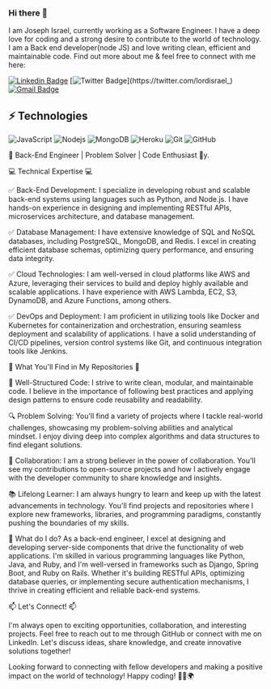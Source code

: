 ### Hi there 👋


I am Joseph Israel, currently working as a Software Engineer. I have a deep love for coding and a strong desire to contribute to the world of technology. I am a Back end developer(node JS) and love writing clean, efficient and maintainable code. Find out more about me & feel free to connect with me here:


[![Linkedin Badge](https://img.shields.io/badge/-Lordisrael-blue?style=flat-square&logo=Linkedin&logoColor=white&link=https://www.linkedin.com/in/joseph-israel-6a1000164/)](https://www.linkedin.com/in/joseph-israel-6a1000164/)
[![Twitter Badge](https://img.shields.io/badge/-lordisrael-blue?style=flat-square&logo=Twitter&logoColor=white&link=https://twitter.com/lordisrael_)](https://twitter.com/lordisrael_)
[![Gmail Badge](https://img.shields.io/badge/-josephisrael206@gmail.com-c14438-red?style=flat-square&logo=Gmail&logoColor=white&link=mailto:josephisrael206@gmail.com)](mailto:josephisrael206@gmail.com)


## ⚡ Technologies

![JavaScript](https://img.shields.io/badge/-JavaScript-black?style=flat-square&logo=javascript)
![Nodejs](https://img.shields.io/badge/-Nodejs-black?style=flat-square&logo=Node.js)
![MongoDB](https://img.shields.io/badge/-MongoDB-black?style=flat-square&logo=mongodb)
![Heroku](https://img.shields.io/badge/-Heroku-430098?style=flat-square&logo=heroku)
![Git](https://img.shields.io/badge/-Git-black?style=flat-square&logo=git)
![GitHub](https://img.shields.io/badge/-GitHub-181717?style=flat-square&logo=github)


🔧 Back-End Engineer | Problem Solver | Code Enthusiast 🔧y.

💻 Technical Expertise 💻

✅ Back-End Development: I specialize in developing robust and scalable back-end systems using languages such as Python, and Node.js. I have hands-on experience in designing and implementing RESTful APIs, microservices architecture, and database management.

✅ Database Management: I have extensive knowledge of SQL and NoSQL databases, including PostgreSQL, MongoDB, and Redis. I excel in creating efficient database schemas, optimizing query performance, and ensuring data integrity.

✅ Cloud Technologies: I am well-versed in cloud platforms like AWS and Azure, leveraging their services to build and deploy highly available and scalable applications. I have experience with AWS Lambda, EC2, S3, DynamoDB, and Azure Functions, among others.

✅ DevOps and Deployment: I am proficient in utilizing tools like Docker and Kubernetes for containerization and orchestration, ensuring seamless deployment and scalability of applications. I have a solid understanding of CI/CD pipelines, version control systems like Git, and continuous integration tools like Jenkins.

🚀 What You'll Find in My Repositories 🚀

🔧 Well-Structured Code: I strive to write clean, modular, and maintainable code. I believe in the importance of following best practices and applying design patterns to ensure code reusability and readability.

🔍 Problem Solving: You'll find a variety of projects where I tackle real-world challenges, showcasing my problem-solving abilities and analytical mindset. I enjoy diving deep into complex algorithms and data structures to find elegant solutions.

🌟 Collaboration: I am a strong believer in the power of collaboration. You'll see my contributions to open-source projects and how I actively engage with the developer community to share knowledge and insights.

📚 Lifelong Learner: I am always hungry to learn and keep up with the latest advancements in technology. You'll find projects and repositories where I explore new frameworks, libraries, and programming paradigms, constantly pushing the boundaries of my skills.

🔨 What do I do?
As a back-end engineer, I excel at designing and developing server-side components that drive the functionality of web applications. I'm skilled in various programming languages like Python, Java, and Ruby, and I'm well-versed in frameworks such as Django, Spring Boot, and Ruby on Rails. Whether it's building RESTful APIs, optimizing database queries, or implementing secure authentication mechanisms, I thrive in creating efficient and reliable back-end systems.

📫 Let's Connect! 📫

I'm always open to exciting opportunities, collaboration, and interesting projects. Feel free to reach out to me through GitHub or connect with me on LinkedIn. Let's discuss ideas, share knowledge, and create innovative solutions together!


Looking forward to connecting with fellow developers and making a positive impact on the world of technology! Happy coding! 👨‍💻🌍
<!--
**lordisrael/lordisrael** is a ✨ _special_ ✨ repository because its `README.md` (this file) appears on your GitHub profile.

Here are some ideas to get you started:

- 🔭 I’m currently working on ...
- 🌱 I’m currently learning ...
- 👯 I’m looking to collaborate on ...
- 🤔 I’m looking for help with ...
- 💬 Ask me about ...
- 📫 How to reach me: ...
- 😄 Pronouns: ...
- ⚡ Fun fact: ...
-->
